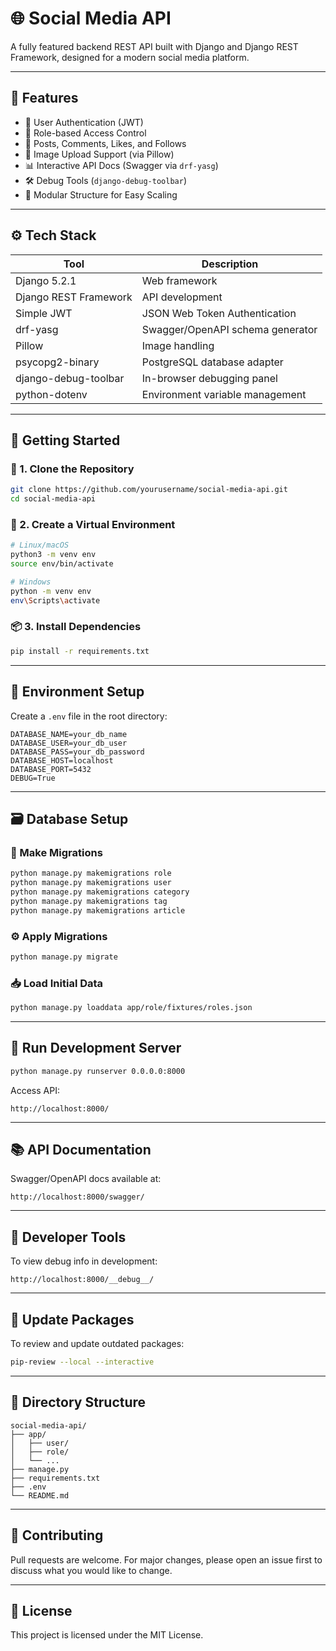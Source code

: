 # 🌐 Social Media API

A fully featured backend REST API built with Django and Django REST Framework, designed for a modern social media platform.

---

## 📌 Features

- 👤 User Authentication (JWT)
- 🔐 Role-based Access Control
- 🧾 Posts, Comments, Likes, and Follows
- 📸 Image Upload Support (via Pillow)
- 📊 Interactive API Docs (Swagger via `drf-yasg`)
- 🛠️ Debug Tools (`django-debug-toolbar`)
- 🧪 Modular Structure for Easy Scaling

---

## ⚙️ Tech Stack

| Tool                    | Description                                 |
|-------------------------|---------------------------------------------|
| Django 5.2.1            | Web framework                               |
| Django REST Framework   | API development                             |
| Simple JWT              | JSON Web Token Authentication               |
| drf-yasg                | Swagger/OpenAPI schema generator            |
| Pillow                  | Image handling                              |
| psycopg2-binary         | PostgreSQL database adapter                 |
| django-debug-toolbar    | In-browser debugging panel                  |
| python-dotenv           | Environment variable management             |

---

## 🚀 Getting Started

### 🔁 1. Clone the Repository

```bash
git clone https://github.com/yourusername/social-media-api.git
cd social-media-api
```

### 🐍 2. Create a Virtual Environment

```bash
# Linux/macOS
python3 -m venv env
source env/bin/activate

# Windows
python -m venv env
env\Scripts\activate
```

### 📦 3. Install Dependencies

```bash
pip install -r requirements.txt
```

---

## 🔐 Environment Setup

Create a `.env` file in the root directory:

```env
DATABASE_NAME=your_db_name
DATABASE_USER=your_db_user
DATABASE_PASS=your_db_password
DATABASE_HOST=localhost
DATABASE_PORT=5432
DEBUG=True
```

---

## 🗃️ Database Setup

### 🔧 Make Migrations

```bash
python manage.py makemigrations role
python manage.py makemigrations user
python manage.py makemigrations category
python manage.py makemigrations tag
python manage.py makemigrations article
```

### ⚙️ Apply Migrations

```bash
python manage.py migrate
```

### 📥 Load Initial Data

```bash
python manage.py loaddata app/role/fixtures/roles.json
```

---

## 🧪 Run Development Server

```bash
python manage.py runserver 0.0.0.0:8000
```

Access API:
```
http://localhost:8000/
```

---

## 📚 API Documentation

Swagger/OpenAPI docs available at:

```
http://localhost:8000/swagger/
```

---

## 🧰 Developer Tools

To view debug info in development:

```
http://localhost:8000/__debug__/
```

---

## 🔄 Update Packages

To review and update outdated packages:

```bash
pip-review --local --interactive
```

---

## 📂 Directory Structure

```
social-media-api/
├── app/
│   ├── user/
│   ├── role/
│   └── ...
├── manage.py
├── requirements.txt
├── .env
└── README.md
```

---

## 🤝 Contributing

Pull requests are welcome. For major changes, please open an issue first to discuss what you would like to change.

---

## 📄 License

This project is licensed under the MIT License.
